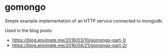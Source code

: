 # gomongo

Simple example implementation of an HTTP service connected to mongodb.

Used in the blog posts:

- https://blog.envimate.me/2016/03/10/gomongo-part-1/
- https://blog.envimate.me/2016/04/21/gomongo-part-2/
